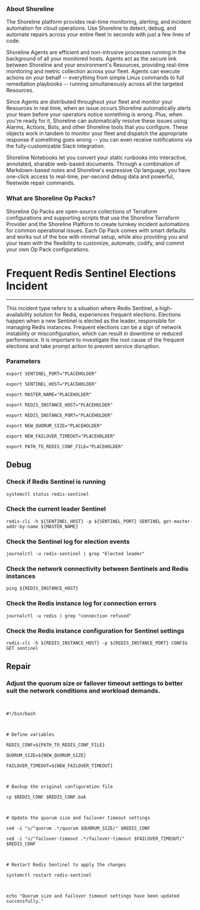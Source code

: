 
### About Shoreline
The Shoreline platform provides real-time monitoring, alerting, and incident automation for cloud operations. Use Shoreline to detect, debug, and automate repairs across your entire fleet in seconds with just a few lines of code.

Shoreline Agents are efficient and non-intrusive processes running in the background of all your monitored hosts. Agents act as the secure link between Shoreline and your environment's Resources, providing real-time monitoring and metric collection across your fleet. Agents can execute actions on your behalf -- everything from simple Linux commands to full remediation playbooks -- running simultaneously across all the targeted Resources.

Since Agents are distributed throughout your fleet and monitor your Resources in real time, when an issue occurs Shoreline automatically alerts your team before your operators notice something is wrong. Plus, when you're ready for it, Shoreline can automatically resolve these issues using Alarms, Actions, Bots, and other Shoreline tools that you configure. These objects work in tandem to monitor your fleet and dispatch the appropriate response if something goes wrong -- you can even receive notifications via the fully-customizable Slack integration.

Shoreline Notebooks let you convert your static runbooks into interactive, annotated, sharable web-based documents. Through a combination of Markdown-based notes and Shoreline's expressive Op language, you have one-click access to real-time, per-second debug data and powerful, fleetwide repair commands.

### What are Shoreline Op Packs?
Shoreline Op Packs are open-source collections of Terraform configurations and supporting scripts that use the Shoreline Terraform Provider and the Shoreline Platform to create turnkey incident automations for common operational issues. Each Op Pack comes with smart defaults and works out of the box with minimal setup, while also providing you and your team with the flexibility to customize, automate, codify, and commit your own Op Pack configurations.

# Frequent Redis Sentinel Elections Incident
---

This incident type refers to a situation where Redis Sentinel, a high-availability solution for Redis, experiences frequent elections. Elections happen when a new Sentinel is elected as the leader, responsible for managing Redis instances. Frequent elections can be a sign of network instability or misconfiguration, which can result in downtime or reduced performance. It is important to investigate the root cause of the frequent elections and take prompt action to prevent service disruption.

### Parameters
```shell
export SENTINEL_PORT="PLACEHOLDER"

export SENTINEL_HOST="PLACEHOLDER"

export MASTER_NAME="PLACEHOLDER"

export REDIS_INSTANCE_HOST="PLACEHOLDER"

export REDIS_INSTANCE_PORT="PLACEHOLDER"

export NEW_QUORUM_SIZE="PLACEHOLDER"

export NEW_FAILOVER_TIMEOUT="PLACEHOLDER"

export PATH_TO_REDIS_CONF_FILE="PLACEHOLDER"
```

## Debug

### Check if Redis Sentinel is running
```shell
systemctl status redis-sentinel
```

### Check the current leader Sentinel
```shell
redis-cli -h ${SENTINEL_HOST} -p ${SENTINEL_PORT} SENTINEL get-master-addr-by-name ${MASTER_NAME}
```

### Check the Sentinel log for election events
```shell
journalctl -u redis-sentinel | grep "Elected leader"
```

### Check the network connectivity between Sentinels and Redis instances
```shell
ping ${REDIS_INSTANCE_HOST}
```

### Check the Redis instance log for connection errors
```shell
journalctl -u redis | grep "connection refused"
```

### Check the Redis instance configuration for Sentinel settings
```shell
redis-cli -h ${REDIS_INSTANCE_HOST} -p ${REDIS_INSTANCE_PORT} CONFIG GET sentinel
```

## Repair

### Adjust the quorum size or failover timeout settings to better suit the network conditions and workload demands.
```shell


#!/bin/bash



# Define variables

REDIS_CONF=${PATH_TO_REDIS_CONF_FILE}

QUORUM_SIZE=${NEW_QUORUM_SIZE}

FAILOVER_TIMEOUT=${NEW_FAILOVER_TIMEOUT}



# Backup the original configuration file

cp $REDIS_CONF $REDIS_CONF.bak



# Update the quorum size and failover timeout settings

sed -i "s/^quorum .*/quorum $QUORUM_SIZE/" $REDIS_CONF

sed -i "s/^failover-timeout .*/failover-timeout $FAILOVER_TIMEOUT/" $REDIS_CONF



# Restart Redis Sentinel to apply the changes

systemctl restart redis-sentinel



echo "Quorum size and failover timeout settings have been updated successfully."


```